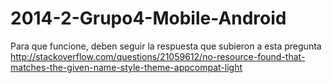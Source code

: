 2014-2-Grupo4-Mobile-Android
============================

Para que funcione, deben seguir la respuesta que subieron a esta pregunta
http://stackoverflow.com/questions/21059612/no-resource-found-that-matches-the-given-name-style-theme-appcompat-light
